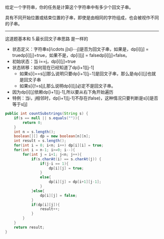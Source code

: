 给定一个字符串，你的任务是计算这个字符串中有多少个回文子串。

具有不同开始位置或结束位置的子串，即使是由相同的字符组成，也会被视作不同的子串。

***
这道题基本和 5.最长回文子串思路 是一样的
- 状态定义：字符串s[i\cdots j]s[i⋯j]是否为回文子串，如果是，dp[i][j] = truedp[i][j]=true，如果不是，dp[i][j] = falsedp[i][j]=false。
- 初始状态：当 i==j，dp[i][j]=true
- 状态转移：如何现在已经知道了dp[i+1][j-1]
    - 如果s[i]==s[j]那么说明只要dp[i+1][j−1]是回文子串，那么是dp[i][j]也就是回文子串
    - 如果s[i]!=s[j],那么说明dp[i][j]必定不是回文子串。
- 因为dp[i][j]依赖dp[i+1][j-1],所以要从右下角开始遍历
- 特例：当i，j相邻时，dp[i+1][j-1]不存在(false)，这种情况只要判断是s[i]是否等于s[j]


```Java
public int countSubstrings(String s) {
    if(s == null || s.equals("")){
        return 0;
    }
    int n = s.length();
    boolean[][] dp = new boolean[n][n];
    int result = s.length();
    for(int i = 0; i<n; i++) dp[i][i] = true;
    for(int i = n-1; i>=0; i--){
        for(int j = i+1; j<n; j++){
            if(s.charAt(i) == s.charAt(j)) {
                if(j-i == 1){
                    dp[i][j] = true;
                }
                else{
                    dp[i][j] = dp[i+1][j-1]; 
                }
            }else{
                dp[i][j] = false;
            }
            if(dp[i][j]){
                result++;
            }
        }
    }
    return result;
}
```